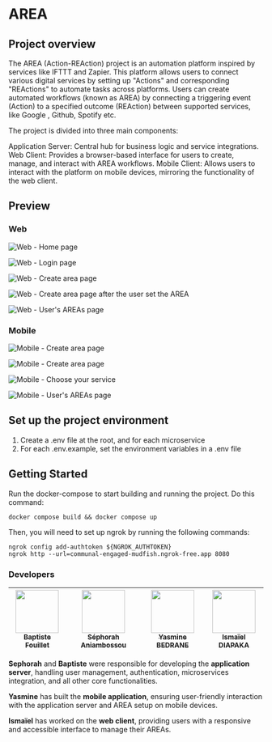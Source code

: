 # AREA

## Project overview

The AREA (Action-REAction) project is an automation platform inspired by services like IFTTT and Zapier. This platform allows users to connect various digital services by setting up "Actions" and corresponding "REActions" to automate tasks across platforms. Users can create automated workflows (known as AREA) by connecting a triggering event (Action) to a specified outcome (REAction) between supported services, like Google , Github, Spotify etc.

The project is divided into three main components:

Application Server: Central hub for business logic and service integrations. 
Web Client: Provides a browser-based interface for users to create, manage, and interact with AREA workflows.
Mobile Client: Allows users to interact with the platform on mobile devices, mirroring the functionality of the web client.


## Preview

### Web

![Web - Home page](./assets/web-homepage.png)

![Web - Login page](./assets/web-login-page.png)

![Web - Create area page](./assets/web-create-area-page.png)

![Web - Create area page after the user set the AREA](./assets/web-create-area-page2.png)

![Web - User's AREAs page](./assets/web-areas-list-page.png)

### Mobile

![Mobile - Create area page](./assets/mobile-home-page.png)

![Mobile - Create area page](./assets/mobile-create-area.png)

![Mobile - Choose your service](./assets/mobile-choose-service-page.png)

![Mobile - User's AREAs page](./assets/mobile-areas-list-page.png)


## Set up the project environment
1. Create a .env file at the root, and for each microservice
2. For each .env.example, set the environment variables in a .env file

## Getting Started
Run the docker-compose to start building and running the project.
Do this command:
```
docker compose build && docker compose up
```

Then, you will need to set up ngrok by running the following commands:
```
ngrok config add-authtoken ${NGROK_AUTHTOKEN}
ngrok http --url=communal-engaged-mudfish.ngrok-free.app 8080
```

### Developers

| [<img src="https://github.com/bapwood.png?size=85" width=85><br><sub>Baptiste Fouillet</sub>](https://github.com/bapwood) | [<img src="https://github.com/sephorah.png?size=85" width=85><br><sub>Séphorah Aniambossou</sub>](https://github.com/sephorah) | [<img src="https://github.com/yasssb.png?size=85" width=85><br><sub>Yasmine BEDRANE</sub>](https://github.com/yasssb) | [<img src="https://github.com/ismadpk.png?size=85" width=85><br><sub>Ismaïel DIAPAKA</sub>](https://github.com/ismadpk)
| :---: | :---: | :---: | :---: |

**Sephorah** and **Baptiste** were responsible for developing the **application server**, handling user management, authentication, microservices integration, and all other core functionalities.

**Yasmine** has built the **mobile application**, ensuring user-friendly interaction with the application server and AREA setup on mobile devices.

**Ismaïel** has worked on the **web client**, providing users with a responsive and accessible interface to manage their AREAs.
